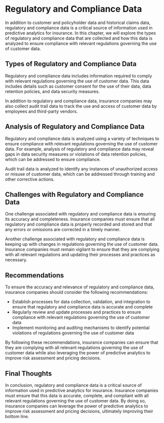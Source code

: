 Regulatory and Compliance Data
===========================================================================================================

In addition to customer and policyholder data and historical claims data, regulatory and compliance data is a critical source of information used in predictive analytics for insurance. In this chapter, we will explore the types of regulatory and compliance data that are collected and how this data is analyzed to ensure compliance with relevant regulations governing the use of customer data.

Types of Regulatory and Compliance Data
---------------------------------------

Regulatory and compliance data includes information required to comply with relevant regulations governing the use of customer data. This data includes details such as customer consent for the use of their data, data retention policies, and data security measures.

In addition to regulatory and compliance data, insurance companies may also collect audit trail data to track the use and access of customer data by employees and third-party vendors.

Analysis of Regulatory and Compliance Data
------------------------------------------

Regulatory and compliance data is analyzed using a variety of techniques to ensure compliance with relevant regulations governing the use of customer data. For example, analysis of regulatory and compliance data may reveal gaps in data security measures or violations of data retention policies, which can be addressed to ensure compliance.

Audit trail data is analyzed to identify any instances of unauthorized access or misuse of customer data, which can be addressed through training and other corrective actions.

Challenges with Regulatory and Compliance Data
----------------------------------------------

One challenge associated with regulatory and compliance data is ensuring its accuracy and completeness. Insurance companies must ensure that all regulatory and compliance data is properly recorded and stored and that any errors or omissions are corrected in a timely manner.

Another challenge associated with regulatory and compliance data is keeping up with changes in regulations governing the use of customer data. Insurance companies must remain vigilant to ensure that they are complying with all relevant regulations and updating their processes and practices as necessary.

Recommendations
---------------

To ensure the accuracy and relevance of regulatory and compliance data, insurance companies should consider the following recommendations:

* Establish processes for data collection, validation, and integration to ensure that regulatory and compliance data is accurate and complete
* Regularly review and update processes and practices to ensure compliance with relevant regulations governing the use of customer data
* Implement monitoring and auditing mechanisms to identify potential violations of regulations governing the use of customer data

By following these recommendations, insurance companies can ensure that they are complying with all relevant regulations governing the use of customer data while also leveraging the power of predictive analytics to improve risk assessment and pricing decisions.

Final Thoughts
--------------

In conclusion, regulatory and compliance data is a critical source of information used in predictive analytics for insurance. Insurance companies must ensure that this data is accurate, complete, and compliant with all relevant regulations governing the use of customer data. By doing so, insurance companies can leverage the power of predictive analytics to improve risk assessment and pricing decisions, ultimately improving their bottom line.

